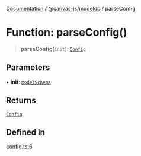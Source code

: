[Documentation](../../../packages.md) / [@canvas-js/modeldb](../index.md) / parseConfig

# Function: parseConfig()

> **parseConfig**(`init`): [`Config`](../type-aliases/Config.md)

## Parameters

• **init**: [`ModelSchema`](../type-aliases/ModelSchema.md)

## Returns

[`Config`](../type-aliases/Config.md)

## Defined in

[config.ts:6](https://github.com/canvasxyz/canvas/blob/62d177fb446565afa753f83091e84331fbd47245/packages/modeldb/src/config.ts#L6)
